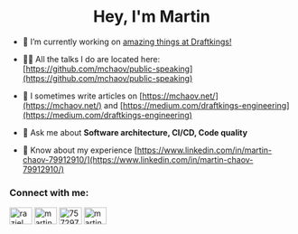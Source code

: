 <h1 align="center">Hey, I'm Martin</h1>

- 🔭 I’m currently working on [amazing things at Draftkings!](https://www.draftkings.com/)

- 👨‍💻 All the talks I do are located here: [https://github.com/mchaov/public-speaking](https://github.com/mchaov/public-speaking)

- 📝 I sometimes write articles on [https://mchaov.net/](https://mchaov.net/) and [https://medium.com/draftkings-engineering](https://medium.com/draftkings-engineering)

- 💬 Ask me about **Software architecture, CI/CD, Code quality**

- 📄 Know about my experience [https://www.linkedin.com/in/martin-chaov-79912910/](https://www.linkedin.com/in/martin-chaov-79912910/)

<h3 align="left">Connect with me:</h3>
<p align="left">
<a href="https://twitter.com/raziel_pld" target="blank"><img align="center" src="https://raw.githubusercontent.com/rahuldkjain/github-profile-readme-generator/master/src/images/icons/Social/twitter.svg" alt="raziel_pld" height="30" width="40" /></a>
<a href="https://linkedin.com/in/martin-chaov-79912910" target="blank"><img align="center" src="https://raw.githubusercontent.com/rahuldkjain/github-profile-readme-generator/master/src/images/icons/Social/linked-in-alt.svg" alt="martin-chaov-79912910" height="30" width="40" /></a>
<a href="https://stackoverflow.com/users/7572978" target="blank"><img align="center" src="https://raw.githubusercontent.com/rahuldkjain/github-profile-readme-generator/master/src/images/icons/Social/stack-overflow.svg" alt="7572978" height="30" width="40" /></a>
<a href="https://fb.com/martin.chaov" target="blank"><img align="center" src="https://raw.githubusercontent.com/rahuldkjain/github-profile-readme-generator/master/src/images/icons/Social/facebook.svg" alt="martin.chaov" height="30" width="40" /></a>
</p>
